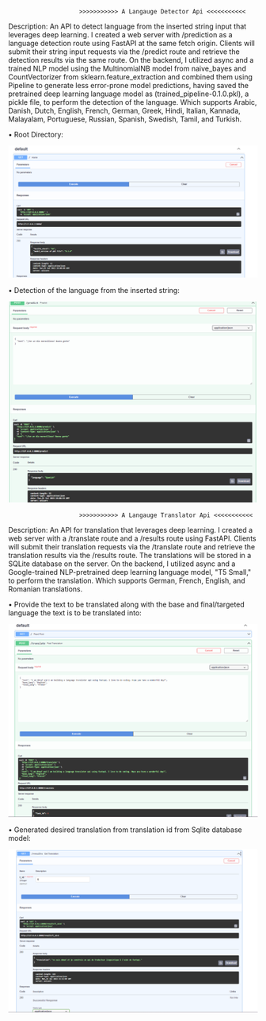                         >>>>>>>>>>> A Langauge Detector Api <<<<<<<<<<<
                        
Description:
An API to detect language from the inserted string input that leverages deep learning. I created a web server with /prediction as a language detection route using FastAPI at the same fetch origin. Clients will submit their string input requests via the /predict route and retrieve the detection results via the same route. On the backend, I utilized async and a trained NLP model using the MultinomialNB model from naive_bayes and CountVectorizer from sklearn.feature_extraction and combined them using Pipeline to generate less error-prone model predictions, having saved the pretrained deep learning language model as (trained_pipeline-0.1.0.pkl), a pickle file, to perform the detection of the language. Which supports Arabic, Danish, Dutch, English, French, German, Greek, Hindi, Italian, Kannada, Malayalam, Portuguese, Russian, Spanish, Swedish, Tamil, and Turkish.

•	Root Directory:

<img src="img_for_readme/root_directory.png">

•	Detection of the language from the inserted string: 

<img src="img_for_readme/detect-lang.png">                       
                       
                        >>>>>>>>>>> A Langauge Translator Api <<<<<<<<<<<
                        
Description:
An API for translation that leverages deep learning. I created a web server with a /translate route and a /results route using FastAPI. Clients will submit their translation requests via the /translate route and retrieve the translation results via the /results route. The translations will be stored in a SQLite database on the server. On the backend, I utilized async and a Google-trained NLP-pretrained deep learning language model, "T5 Small," to perform the translation. Which supports German, French, English, and Romanian translations.

•	Provide the text to be translated along with the base and final/targeted language the text is to be translated into:

<img src="img_for_readme/input_string.png">

•	Generated desired translation from translation id from Sqlite database model: 

<img src="img_for_readme/output_string.png">


